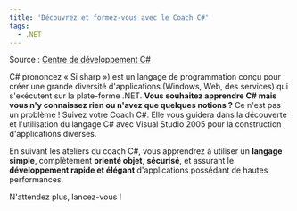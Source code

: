 ```yaml
---
title: 'Découvrez et formez-vous avec le Coach C#'
tags:
  - .NET
---
```


Source&nbsp;:
[Centre de développement C#](http://msdn.microsoft.com/en-us/vstudio/bb409645.aspx)

C# prononcez «&nbsp;Si sharp&nbsp;») est un langage de programmation conçu pour
créer une grande diversité d&#039;applications (Windows, Web, des services) qui
s&#039;exécutent sur la plate-forme .NET. **Vous souhaitez apprendre C# mais
vous n'y connaissez rien ou n'avez que quelques notions&nbsp;?** Ce n'est pas un
problème&nbsp;! Suivez votre Coach C#. Elle vous guidera dans la découverte et
l'utilisation du langage C# avec Visual Studio 2005 pour la construction
d'applications diverses.

En suivant les ateliers du coach C#, vous apprendrez à utiliser un **langage
simple**, complètement **orienté objet**, **sécurisé**, et assurant le
**développement rapide et élégant** d'applications possédant de hautes
performances.

N'attendez plus, lancez-vous&nbsp;!
